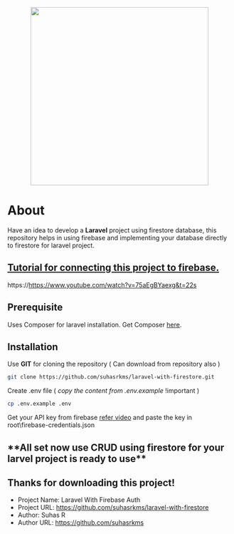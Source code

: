 <p align="center"><a href="https://laravel.com" target="_blank"><img src="https://raw.githubusercontent.com/laravel/art/master/logo-lockup/5%20SVG/2%20CMYK/1%20Full%20Color/laravel-logolockup-cmyk-red.svg" width="400"></a></p>

# About

Have an idea to develop a **Laravel** project using firestore database, this repository helps in using firebase and implementing your database directly to firestore for laravel project.

## [Tutorial for connecting this project to firebase.](https://www.youtube.com/watch?v=75aEgBYaexg&t=22s)

https://https://www.youtube.com/watch?v=75aEgBYaexg&t=22s

## Prerequisite

Uses Composer for laravel installation. Get Composer [here](https://getcomposer.org/download/).

## Installation

Use **GIT** for cloning the repository ( Can download from repository also )

```bash
git clone https://github.com/suhasrkms/laravel-with-firestore.git
```

Create .env file ( *copy the content from .env.example* !important )

```bash
cp .env.example .env
```

Get your API key from firebase [refer video](https://www.youtube.com/watch?v=75aEgBYaexg&t=22s) and paste the key in root\firebase-credentials.json

<h2>**All set now use CRUD using firestore for your larvel project is ready to use**</h2>

## Thanks for downloading this project!

- Project Name: Laravel With Firebase Auth
- Project URL: https://github.com/suhasrkms/laravel-with-firestore
- Author: Suhas R
- Author URL: https://github.com/suhasrkms 
